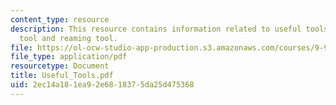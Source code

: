 ```yaml
---
content_type: resource
description: This resource contains information related to useful tools like turning
  tool and reaming tool.
file: https://ol-ocw-studio-app-production.s3.amazonaws.com/courses/9-96-experimental-methods-of-adjustable-tetrode-array-neurophysiology-january-iap-2001/2ec14a181ea92e6818375da25d475368_Useful_Tools.pdf
file_type: application/pdf
resourcetype: Document
title: Useful_Tools.pdf
uid: 2ec14a18-1ea9-2e68-1837-5da25d475368
---
```

